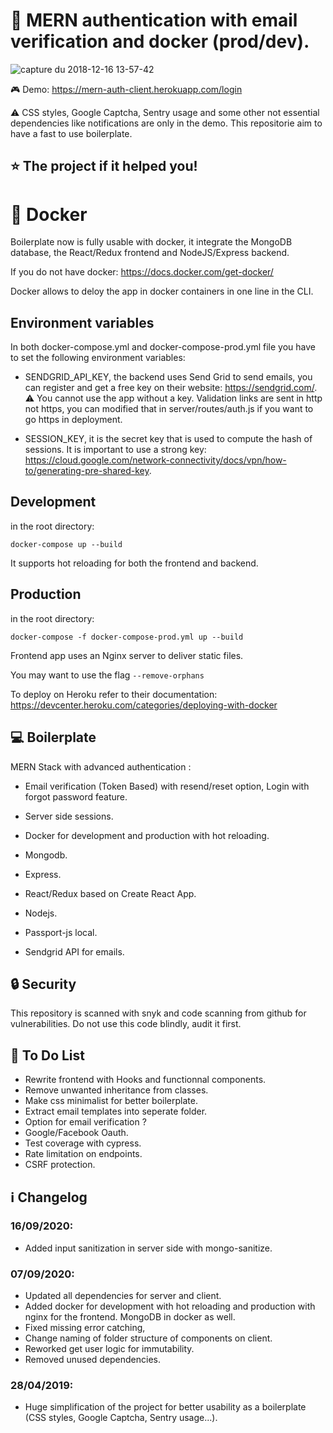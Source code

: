 # :rocket: MERN authentication with email verification and docker (prod/dev).

![capture du 2018-12-16 13-57-42](https://user-images.githubusercontent.com/40322270/50053751-aa653080-013a-11e9-9a8d-35a55c9042f1.png)

:video_game: Demo: https://mern-auth-client.herokuapp.com/login

:warning: CSS styles, Google Captcha, Sentry usage and some other not essential dependencies like notifications are only in the demo. This repositorie aim to have a fast to use boilerplate.

## :star: The project if it helped you!

# :whale: Docker

Boilerplate now is fully usable with docker, it integrate the MongoDB database, the React/Redux frontend and NodeJS/Express backend.

If you do not have docker: https://docs.docker.com/get-docker/

Docker allows to deloy the app in docker containers in one line in the CLI.

## Environment variables

In both docker-compose.yml and docker-compose-prod.yml file you have to set the following environment variables:

- SENDGRID_API_KEY, the backend uses Send Grid to send emails, you can register and get a free key on their website: https://sendgrid.com/. :warning: You cannot use the app without a key. Validation links are sent in http not https, you can modified that in server/routes/auth.js if you want to go https in deployment.

- SESSION_KEY, it is the secret key that is used to compute the hash of sessions. It is important to use a strong key: https://cloud.google.com/network-connectivity/docs/vpn/how-to/generating-pre-shared-key.

## Development

in the root directory:

`docker-compose up --build`

It supports hot reloading for both the frontend and backend.

## Production

in the root directory:

`docker-compose -f docker-compose-prod.yml up --build`

Frontend app uses an Nginx server to deliver static files.

You may want to use the flag `--remove-orphans`

To deploy on Heroku refer to their documentation:
https://devcenter.heroku.com/categories/deploying-with-docker

## :computer: Boilerplate

MERN Stack with advanced authentication :

- Email verification (Token Based) with resend/reset option, Login with forgot password feature.

- Server side sessions.

- Docker for development and production with hot reloading.

- Mongodb.

- Express.

- React/Redux based on Create React App.

- Nodejs.

- Passport-js local.

- Sendgrid API for emails.

## :lock: Security

This repository is scanned with snyk and code scanning from github for vulnerabilities. Do not use this code blindly, audit it first.

## :construction: To Do List

- Rewrite frontend with Hooks and functionnal components.
- Remove unwanted inheritance from classes.
- Make css minimalist for better boilerplate.
- Extract email templates into seperate folder.
- Option for email verification ?
- Google/Facebook Oauth.
- Test coverage with cypress.
- Rate limitation on endpoints.
- CSRF protection.

## :information_source: Changelog

### 16/09/2020:
- Added input sanitization in server side with mongo-sanitize.

### 07/09/2020:
- Updated all dependencies for server and client.
- Added docker for development with hot reloading and production with nginx for the frontend. MongoDB in docker as well.
- Fixed missing error catching,
- Change naming of folder structure of components on client.
- Reworked get user logic for immutability.
- Removed unused dependencies.

### 28/04/2019:

- Huge simplification of the project for better usability as a boilerplate (CSS styles, Google Captcha, Sentry usage...).
